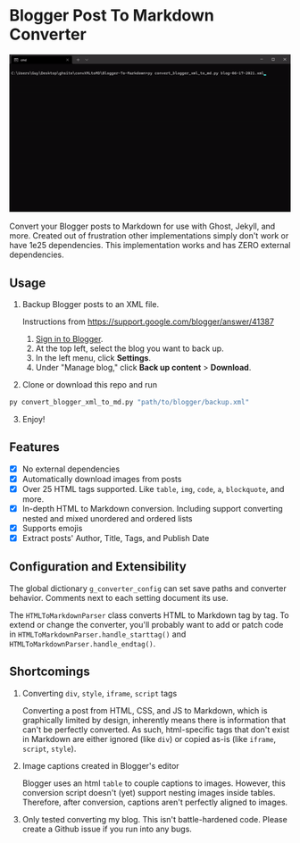 # Blogger Post To Markdown Converter
![](blogger-to-markdown-conversion.gif)

Convert your Blogger posts to Markdown for use with Ghost, Jekyll, and more. Created out of frustration other implementations simply don't work or have 1e25 dependencies. This implementation works and has ZERO external dependencies. 

## Usage

1. Backup Blogger posts to an XML file. 

   Instructions from https://support.google.com/blogger/answer/41387

   1. [Sign in to Blogger](https://www.blogger.com/).
   2. At the top left, select the blog you want to back up.
   3. In the left menu, click **Settings**.
   4. Under "Manage blog," click **Back up content** > **Download**.

2. Clone or download this repo and run

```cmd
py convert_blogger_xml_to_md.py "path/to/blogger/backup.xml"
```

3. Enjoy!

## Features

- [x] No external dependencies
- [x] Automatically download images from posts
- [x] Over 25 HTML tags supported. Like `table`, `img`, `code`, `a`, `blockquote`, and more.
- [x] In-depth HTML to Markdown conversion. Including support converting nested and mixed unordered and ordered lists
- [x] Supports emojis
- [x] Extract posts' Author, Title, Tags, and Publish Date

## Configuration and Extensibility

The global dictionary `g_converter_config` can set save paths and converter behavior. Comments next to each setting document its use.

The `HTMLToMarkdownParser` class converts HTML to Markdown tag by tag. To extend or change the converter, you'll probably want to add or patch code in `HTMLToMarkdownParser.handle_starttag()` and `HTMLToMarkdownParser.handle_endtag()`. 

## Shortcomings

1. Converting `div`, `style`, `iframe`, `script` tags

   Converting a post from HTML, CSS, and JS to Markdown, which is graphically limited by design, inherently means there is information that can't be perfectly converted. As such, html-specific tags that don't exist in Markdown are either ignored (like `div`) or copied as-is (like `iframe`, `script`, `style`).

2. Image captions created in Blogger's editor

   Blogger uses an html `table` to couple captions to images. However, this conversion script doesn't (yet) support nesting images inside tables. Therefore, after conversion, captions aren't perfectly aligned to images.

3. Only tested converting my blog. This isn't battle-hardened code. Please create a Github issue if you run into any bugs.


